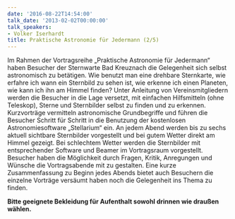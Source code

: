 ```yaml
---
date: '2016-08-22T14:54:00'
talk_date: '2013-02-02T00:00:00'
talk_speakers:
- Volker Iserhardt
title: Praktische Astronomie für Jedermann (2/5)
---
```

Im Rahmen der Vortragsreihe „Praktische Astronomie für Jedermann“ haben Besucher der Sternwarte Bad Kreuznach die Gelegenheit sich selbst astronomisch zu betätigen. Wie benutzt man eine drehbare Sternkarte, wie erfahre ich wann ein Sternbild zu sehen ist, wie erkenne ich einen Planeten, wie kann ich ihn am Himmel finden? Unter Anleitung von Vereinsmitgliedern werden die Besucher in die Lage versetzt, mit einfachen Hilfsmitteln (ohne Teleskop), Sterne und Sternbilder selbst zu finden und zu erkennen. Kurzvorträge vermitteln astronomische Grundbegriffe und führen die Besucher Schritt für Schritt in die Benutzung der kostenlosen Astronomiesoftware „Stellarium“ ein. An jedem Abend werden bis zu sechs aktuell sichtbare Sternbilder vorgestellt und bei gutem Wetter direkt am Himmel gezeigt. Bei schlechtem Wetter werden die Sternbilder mit entsprechender Software und Beamer im Vortragsraum vorgestellt. Besucher haben die Möglichkeit durch Fragen, Kritik, Anregungen und Wünsche die Vortragsabende mit zu gestalten. Eine kurze Zusammenfassung zu Beginn jedes Abends bietet auch Besuchern die einzelne Vorträge versäumt haben noch die Gelegenheit ins Thema zu finden.

 **Bitte geeignete Bekleidung für Aufenthalt sowohl drinnen wie draußen wählen.**

